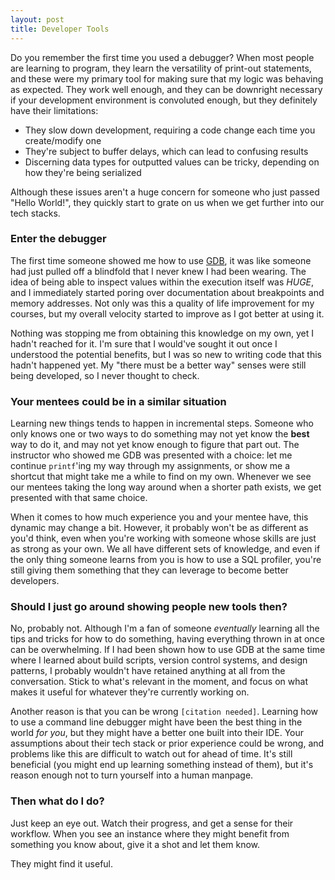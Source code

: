 ```yaml
---
layout: post
title: Developer Tools
---
```


Do you remember the first time you used a debugger? When most people are learning to program, they learn the versatility of print-out statements, and these were my primary tool for making sure that my logic was behaving as expected. They work well enough, and they can be downright necessary if your development environment is convoluted enough, but they definitely have their limitations:

- They slow down development, requiring a code change each time you create/modify one
- They're subject to buffer delays, which can lead to confusing results
- Discerning data types for outputted values can be tricky, depending on how they're being serialized

Although these issues aren't a huge concern for someone who just passed "Hello World!", they quickly start to grate on us when we get further into our tech stacks.

### Enter the debugger

The first time someone showed me how to use [GDB](https://www.gnu.org/software/gdb/), it was like someone had just pulled off a blindfold that I never knew I had been wearing. The idea of being able to inspect values within the execution itself was _HUGE_, and I immediately started poring over documentation about breakpoints and memory addresses. Not only was this a quality of life improvement for my courses, but my overall velocity started to improve as I got better at using it.

Nothing was stopping me from obtaining this knowledge on my own, yet I hadn't reached for it. I'm sure that I would've sought it out once I understood the potential benefits, but I was so new to writing code that this hadn't happened yet. My "there must be a better way" senses were still being developed, so I never thought to check.

### Your mentees could be in a similar situation

Learning new things tends to happen in incremental steps. Someone who only knows one or two ways to do something may not yet know the **best** way to do it, and may not yet know enough to figure that part out. The instructor who showed me GDB was presented with a choice: let me continue `printf`'ing my way through my assignments, or show me a shortcut that might take me a while to find on my own. Whenever we see our mentees taking the long way around when a shorter path exists, we get presented with that same choice.

When it comes to how much experience you and your mentee have, this dynamic may change a bit. However, it probably won't be as different as you'd think, even when you're working with someone whose skills are just as strong as your own. We all have different sets of knowledge, and even if the only thing someone learns from you is how to use a SQL profiler, you're still giving them something that they can leverage to become better developers.

### Should I just go around showing people new tools then?

No, probably not. Although I'm a fan of someone _eventually_ learning all the tips and tricks for how to do something, having everything thrown in at once can be overwhelming. If I had been shown how to use GDB at the same time where I learned about build scripts, version control systems, and design patterns, I probably wouldn't have retained anything at all from the conversation. Stick to what's relevant in the moment, and focus on what makes it useful for whatever they're currently working on.

Another reason is that you can be wrong `[citation needed]`. Learning how to use a command line debugger might have been the best thing in the world _for you_, but they might have a better one built into their IDE. Your assumptions about their tech stack or prior experience could be wrong, and problems like this are difficult to watch out for ahead of time. It's still beneficial (you might end up learning something instead of them), but it's reason enough not to turn yourself into a human manpage.

### Then what do I do?

Just keep an eye out. Watch their progress, and get a sense for their workflow. When you see an instance where they might benefit from something you know about, give it a shot and let them know.

They might find it useful.